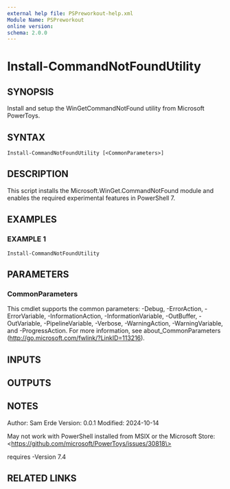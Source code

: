 ```yaml
---
external help file: PSPreworkout-help.xml
Module Name: PSPreworkout
online version:
schema: 2.0.0
---
```


# Install-CommandNotFoundUtility

## SYNOPSIS
Install and setup the WinGetCommandNotFound utility from Microsoft PowerToys.

## SYNTAX

```
Install-CommandNotFoundUtility [<CommonParameters>]
```

## DESCRIPTION
This script installs the Microsoft.WinGet.CommandNotFound module and
enables the required experimental features in PowerShell 7.

## EXAMPLES

### EXAMPLE 1
```
Install-CommandNotFoundUtility
```

## PARAMETERS

### CommonParameters
This cmdlet supports the common parameters: -Debug, -ErrorAction, -ErrorVariable, -InformationAction, -InformationVariable, -OutBuffer, -OutVariable, -PipelineVariable, -Verbose, -WarningAction, -WarningVariable, and -ProgressAction. 
For more information, see about_CommonParameters (http://go.microsoft.com/fwlink/?LinkID=113216).

## INPUTS

## OUTPUTS

## NOTES
Author: Sam Erde
Version: 0.0.1
Modified: 2024-10-14

May not work with PowerShell installed from MSIX or the Microsoft Store: \<https://github.com/microsoft/PowerToys/issues/30818\>

requires -Version 7.4

## RELATED LINKS
